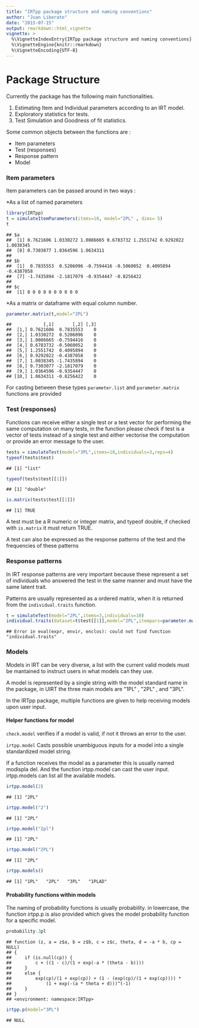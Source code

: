 ```yaml
---
title: "IRTpp package structure and naming conventions"
author: "Juan Liberato"
date: "2015-07-15"
output: rmarkdown::html_vignette
vignette: >
  %\VignetteIndexEntry{IRTpp package structure and naming conventions}
  %\VignetteEngine{knitr::rmarkdown}
  %\VignetteEncoding{UTF-8}
---
```


Package Structure
==================================
Currently the package has the following main functionalities.

1. Estimating Item and Individual parameters according to an IRT model.
2. Exploratory statistics for tests.
3. Test Simulation and Goodness of fit statistics.

Some common objects between the functions are : 

* Item parameters
* Test (responses)
* Response pattern
* Model

### Item parameters
Item parameters can be passed around in two ways : 

*As a list of named parameters


```r
library(IRTpp) 
t = simulateItemParameters(items=10, model="2PL" , dims= 5)
t
```

```
## $a
##  [1] 0.7621606 1.0330272 1.0086665 0.6783732 1.2551742 0.9292022 1.0038345
##  [8] 0.7303077 1.0364596 1.0634311
## 
## $b
##  [1]  0.7835553  0.5206096 -0.7594416 -0.5060052  0.4095894 -0.4387058
##  [7] -1.7435894 -2.1817079 -0.9354447 -0.8256422
## 
## $c
##  [1] 0 0 0 0 0 0 0 0 0 0
```

*As a matrix or dataframe with equal column number.


```r
parameter.matrix(t,model="2PL")
```

```
##            [,1]       [,2] [,3]
##  [1,] 0.7621606  0.7835553    0
##  [2,] 1.0330272  0.5206096    0
##  [3,] 1.0086665 -0.7594416    0
##  [4,] 0.6783732 -0.5060052    0
##  [5,] 1.2551742  0.4095894    0
##  [6,] 0.9292022 -0.4387058    0
##  [7,] 1.0038345 -1.7435894    0
##  [8,] 0.7303077 -2.1817079    0
##  [9,] 1.0364596 -0.9354447    0
## [10,] 1.0634311 -0.8256422    0
```

For casting between these types `parameter.list` and `parameter.matrix` functions are provided

### Test (responses)

Functions can receive either a single test or a test vector for performing the same computation on many tests, in the function please check if test is a vector of tests instead of a single test and either vectorise the computation or provide an error message to the user.


```r
tests = simulateTest(model="3PL",items=10,individuals=3,reps=4)
typeof(tests$test)
```

```
## [1] "list"
```

```r
typeof(tests$test[[1]])
```

```
## [1] "double"
```

```r
is.matrix(tests$test[[1]])
```

```
## [1] TRUE
```

A test must be a R numeric or integer matrix, and typeof double, if checked with `is.matrix` it must return TRUE.

A test can also be expressed as the response patterns of the test and the frequencies of these patterns

### Response patterns

In IRT response patterns are very important because these represent a set of individuals who answered the test in the same manner and must have the same latent trait.

Patterns are usually represented as a ordered matrix, when it is returned from the `individual.traits` function. 


```r
t = simulateTest(model="2PL",items=3,individuals=10)
individual.traits(dataset=t$test[[1]],model="2PL",itempars=parameter.matrix(t$itempars))
```

```
## Error in eval(expr, envir, enclos): could not find function "individual.traits"
```

### Models

Models in IRT can be very diverse, a list with the current valid models must be mantained to instruct users in what models can they use.

A model is represented by a single string with the model standard name in the package, in UIRT the three main models are "1PL" , "2PL" , and "3PL".

In the IRTpp package, multiple functions are given to help receiving models upon user input.

#### Helper functions for model

`check.model` verifies if a model is valid, if not it throws an error to the user.

`irtpp.model` Casts possible unambiguous inputs for a model into a single standardized model string.

If a function receives the model as a parameter this is usually named modispla
del. And the function irtpp.model can cast the user input.
irtpp.models can list all the available models.


```r
irtpp.model(2)
```

```
## [1] "2PL"
```

```r
irtpp.model("2")
```

```
## [1] "2PL"
```

```r
irtpp.model("2pl")
```

```
## [1] "2PL"
```

```r
irtpp.model("2PL")
```

```
## [1] "2PL"
```

```r
irtpp.models()
```

```
## [1] "1PL"   "2PL"   "3PL"   "1PLAD"
```

#### Probability functions within models

The naming of probability functions is usually probability.<model> in lowercase, the function irtpp.p is also provided which gives the model probability function for a specific model.


```r
probability.3pl
```

```
## function (z, a = z$a, b = z$b, c = z$c, theta, d = -a * b, cp = NULL) 
## {
##     if (is.null(cp)) {
##         c + ((1 - c)/(1 + exp(-a * (theta - b))))
##     }
##     else {
##         exp(cp)/(1 + exp(cp)) + (1 - (exp(cp)/(1 + exp(cp)))) * 
##             (1 + exp(-(a * theta + d)))^(-1)
##     }
## }
## <environment: namespace:IRTpp>
```

```r
irtpp.p(model="3PL")
```

```
## NULL
```
